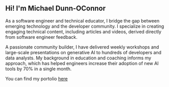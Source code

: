 ## Hi!  I'm Michael Dunn-OConnor

As a software engineer and technical educator, I bridge the gap between emerging technology and the developer community. I specialize in creating engaging technical content, including articles and videos, derived directly from software engineer feedback.

A passionate community builder, I have delivered weekly workshops and large-scale presentations on generative AI to hundreds of developers and data analysts. My background in education and coaching informs my approach, which has helped engineers increase their adoption of new AI tools by 70% in a single month.

You can find my portolio [here](https://dunnoconnor.github.io/)

